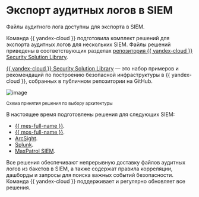 # Экспорт аудитных логов в SIEM



Файлы аудитного лога доступны для экспорта в SIEM.

Команда {{ yandex-cloud }} подготовила комплект решений для экспорта аудитных логов для нескольких SIEM. Файлы решений приведены в соответствующих разделах [репозитория {{ yandex-cloud }} Security Solution Library](https://github.com/yandex-cloud-examples/yc-security-solutions-library).

[{{ yandex-cloud }} Security Solution Library](/solutions/security-solution-library) — это набор примеров и рекомендаций по построению безопасной инфраструктуры в {{ yandex-cloud }}, собранных в публичном репозитории на GitHub.

![image](../../_assets/audit-trails/export-siem.svg)

<small>Схема принятия решения по выбору архитектуры</small>

В настоящее время подготовлены решения для следующих SIEM:
* [{{ mes-full-name }}](../tutorials/trails-logs-elasticsearch.md).
* [{{ mos-full-name }}](../tutorials/trails-logs-opensearch.md).
* [ArcSight](../tutorials/export-logs-to-arcsight.md).
* [Splunk](../tutorials/export-logs-to-splunk.md).
* [MaxPatrol SIEM](../tutorials/maxpatrol.md).

Все решения обеспечивают непрерывную доставку файлов аудитных логов из бакетов в SIEM, а также содержат правила корреляции, дашборды и запросы для поиска важных событий безопасности. Команда {{ yandex-cloud }} поддерживает и регулярно обновляет все решения.
